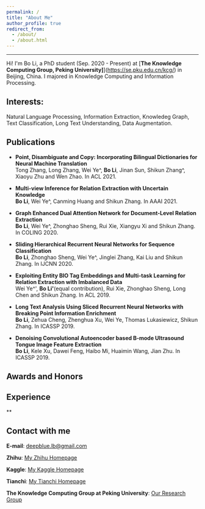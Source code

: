 ```yaml
---
permalink: /
title: "About Me"
author_profile: true
redirect_from: 
  - /about/
  - /about.html
---
```


------
Hi! I'm Bo Li, a PhD student (Sep. 2020 - Present) at [**The Knowledge Computing Group, Peking University]**](https://se.pku.edu.cn/kcg/) in Beijing, China. I majored in Knowledge Computing and Information Processing. 

**Interests:** 
------
Natural Language Processing, Information Extraction, Knowledeg Graph, Text Classification, Long Text Understanding, Data Augmentation. 

**Publications**
------
* **Point, Disambiguate and Copy: Incorporating Bilingual Dictionaries for Neural Machine Translation**  
Tong Zhang, Long Zhang, Wei Ye^, **Bo Li**, Jinan Sun, Shikun Zhang^, Xiaoyu Zhu and Wen Zhao. In ACL 2021. 

* **Multi-view Inference for Relation Extraction with Uncertain Knowledge**  
**Bo Li**, Wei Ye^, Canming Huang and Shikun Zhang. In AAAI 2021.

* **Graph Enhanced Dual Attention Network for Document-Level Relation Extraction**  
**Bo Li**, Wei Ye^, Zhonghao Sheng, Rui Xie, Xiangyu Xi and Shikun Zhang. In COLING 2020.

* **Sliding Hierarchical Recurrent Neural Networks for Sequence Classification**  
**Bo Li**, Zhonghao Sheng, Wei Ye^, Jinglei Zhang, Kai Liu and Shikun Zhang. In IJCNN 2020.

* **Exploiting Entity BIO Tag Embeddings and Multi-task Learning for Relation Extraction with Imbalanced Data**  
Wei Ye^', **Bo Li'**(equal contribution), Rui Xie, Zhonghao Sheng, Long Chen and Shikun Zhang.  In ACL 2019.

* **Long Text Analysis Using Sliced Recurrent Neural Networks with Breaking Point Information Enrichment**  
**Bo Li**, Zehua Cheng, Zhenghua Xu, Wei Ye, Thomas Lukasiewicz, Shikun Zhang. In ICASSP 2019.

* **Denoising Convolutional Autoencoder based B-mode Ultrasound Tongue Image Feature Extraction**  
**Bo Li**, Kele Xu, Dawei Feng, Haibo Mi, Huaimin Wang, Jian Zhu. In ICASSP 2019.


**Awards and Honors**
------

**Experience**
------

**


Contact with me
------
**E-mail**: deepblue.lb@gmail.com  

**Zhihu**: [My Zhihu Homepage](https://www.zhihu.com/people/bob-8-99-69/activities)

**Kaggle**: [My Kaggle Homepage](https://www.kaggle.com/buptbob)

**Tianchi**: [My Tianchi Homepage](https://tianchi.aliyun.com/home/science/scienceDetail?spm=5176.12922503.0.0.2b5b2c8eC8HI99&userId=1095279125639)

**The Knowledge Computing Group at Peking University**: [Our Research Group](https://se.pku.edu.cn/kcg/)